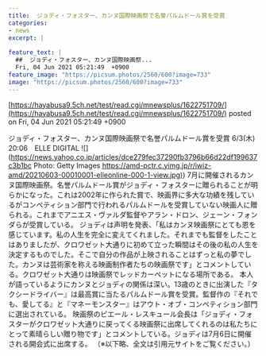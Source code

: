 ```yaml
---
title:  ジョディ・フォスター、カンヌ国際映画祭で名誉パルムドール賞を受賞  
categories:
- news
excerpt: |
  
feature_text: |
  ##  ジョディ・フォスター、カンヌ国際映画祭...
  Fri, 04 Jun 2021 05:21:49  +0900
feature_image: "https://picsum.photos/2560/600?image=733"
image: "https://picsum.photos/2560/600?image=733"
---
```


[https://hayabusa9.5ch.net/test/read.cgi/mnewsplus/1622751709/](https://hayabusa9.5ch.net/test/read.cgi/mnewsplus/1622751709/)
posted on Fri, 04 Jun 2021 05:21:49  +0900

<!--more-->

ジョディ・フォスター、カンヌ国際映画祭で名誉パルムドール賞を受賞 6/3(木) 20:06　ELLE DIGITAL ![](https://news.yahoo.co.jp/articles/dce279fec37290fb3796b66d22df199637c3b1bc Photo: Getty Images [https://amd-pctr.c.yimg.jp/r/iwiz-amd/20210603-00010001-elleonline-000-1-view.jpg)](https://amd-pctr.c.yimg.jp/r/iwiz-amd/20210603-00010001-elleonline-000-1-view.jpg)) 7月に開催されるカンヌ国際映画祭。名誉パルムドール賞がジョディ・フォスターに贈られることが明らかになった。これは2002年に作られた賞で、映画界に多大な功績を残しているがコンペティション部門で行われるパルムドールを受賞していない映画人に贈られる。これまでアニエス・ヴァルダ監督やアラン・ドロン、ジェーン・フォンダらが受賞している。 ジョディは声明を発表、「私はカンヌ映画祭にとても恩を感じています。私の人生を完全に変えてくれました。それまでも監督をしたことはありましたが、クロワゼット大通りに初めて立った瞬間はその後の私の人生を決定するものでした。そこで自分の作品が上映されることはずっと私の夢でした。カンヌは芸術家を称える映画制作者たちの映画祭です」とコメントしている。クロワゼット大通りは映画祭でレッドカーペットになる場所である。 本人が語っているようにカンヌとジョディの関係は深い。13歳のときに出演した『タクシードライバー』は最高賞に当たるパルムドール賞を受賞。監督作の『それでも、愛してる』と『マネーモンスター』はアウト・オブ・コンペティション部門に選出されている。 映画祭のピエール・レスキュール会長は「ジョディ・フォスターがクロワゼット大通りに戻ってくる映画祭に出席してくれるのは私たちにとって素晴らしい贈り物です」とコメントしている。ジョディは7月6日に開催される開会式に出席する。 （※以下略、全文は引用元サイトをご覧ください。）
